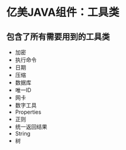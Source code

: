 # 亿美JAVA组件：工具类

## 包含了所有需要用到的工具类
* 加密
* 执行命令
* 日期
* 压缩
* 数据库
* 唯一ID
* 网卡
* 数字工具
* Properties
* 正则
* 统一返回结果
* String
* 树
